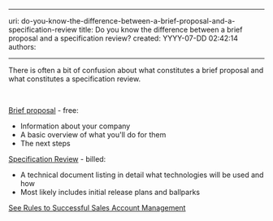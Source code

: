 

---
uri: do-you-know-the-difference-between-a-brief-proposal-and-a-specification-review
title: Do you know the difference between a brief proposal and a specification review?
created: YYYY-07-DD 02:42:14
authors:

---




<span class='intro'> There is often a bit of confusion about what constitutes a brief proposal and what constitutes a specification review.
 </span>

<p>&#160;&#160;</p><p>
   <a href="/Pages/BriefProposalOrSpecificationReview.aspx">Brief proposal</a> - free&#58;</p><ul><li>Information about your company​</li><li>A basic overview of what you'll do for them</li><li>The next steps</li></ul><p>
   <a href="/rules" target="_blank">Specification Review</a> - billed&#58;</p><ul><li>A technical document listing in detail what technologies will be used and how</li><li>Most likely includes initial release plans and ballparks</li></ul><p>
   <a href="/rules" target="_blank">See </a> <a href="/meetings-do-you-know-the-outcomes-from-your-initial-meeting-(spec-review-or-ad-hoc-work)">Rules to Successful Sales Account Management</a></p>


